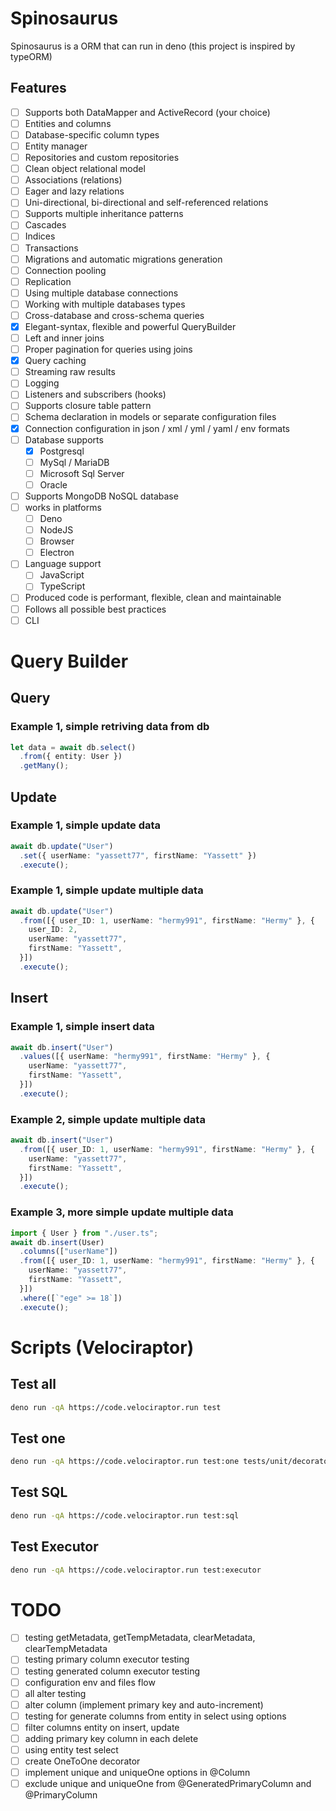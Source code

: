 # Spinosaurus

Spinosaurus is a ORM that can run in deno (this project is inspired by typeORM)

## Features

- [ ] Supports both DataMapper and ActiveRecord (your choice)
- [ ] Entities and columns
- [ ] Database-specific column types
- [ ] Entity manager
- [ ] Repositories and custom repositories
- [ ] Clean object relational model
- [ ] Associations (relations)
- [ ] Eager and lazy relations
- [ ] Uni-directional, bi-directional and self-referenced relations
- [ ] Supports multiple inheritance patterns
- [ ] Cascades
- [ ] Indices
- [ ] Transactions
- [ ] Migrations and automatic migrations generation
- [ ] Connection pooling
- [ ] Replication
- [ ] Using multiple database connections
- [ ] Working with multiple databases types
- [ ] Cross-database and cross-schema queries
- [x] Elegant-syntax, flexible and powerful QueryBuilder
- [ ] Left and inner joins
- [ ] Proper pagination for queries using joins
- [x] Query caching
- [ ] Streaming raw results
- [ ] Logging
- [ ] Listeners and subscribers (hooks)
- [ ] Supports closure table pattern
- [ ] Schema declaration in models or separate configuration files
- [x] Connection configuration in json / xml / yml / yaml / env formats
- [ ] Database supports
  - [x] Postgresql
  - [ ] MySql / MariaDB
  - [ ] Microsoft Sql Server
  - [ ] Oracle
- [ ] Supports MongoDB NoSQL database
- [ ] works in platforms
  - [ ] Deno
  - [ ] NodeJS
  - [ ] Browser
  - [ ] Electron
- [ ] Language support
  - [ ] JavaScript
  - [ ] TypeScript
- [ ] Produced code is performant, flexible, clean and maintainable
- [ ] Follows all possible best practices
- [ ] CLI

# Query Builder

## Query

### Example 1, simple retriving data from db

```typescript
let data = await db.select()
  .from({ entity: User })
  .getMany();
```

## Update

### Example 1, simple update data

```typescript
await db.update("User")
  .set({ userName: "yassett77", firstName: "Yassett" })
  .execute();
```

### Example 1, simple update multiple data

```typescript
await db.update("User")
  .from([{ user_ID: 1, userName: "hermy991", firstName: "Hermy" }, {
    user_ID: 2,
    userName: "yassett77",
    firstName: "Yassett",
  }])
  .execute();
```

## Insert

### Example 1, simple insert data

```typescript
await db.insert("User")
  .values([{ userName: "hermy991", firstName: "Hermy" }, {
    userName: "yassett77",
    firstName: "Yassett",
  }])
  .execute();
```

### Example 2, simple update multiple data

```typescript
await db.insert("User")
  .from([{ user_ID: 1, userName: "hermy991", firstName: "Hermy" }, {
    userName: "yassett77",
    firstName: "Yassett",
  }])
  .execute();
```

### Example 3, more simple update multiple data

```typescript
import { User } from "./user.ts";
await db.insert(User)
  .columns(["userName"])
  .from([{ user_ID: 1, userName: "hermy991", firstName: "Hermy" }, {
    userName: "yassett77",
    firstName: "Yassett",
  }])
  .where([`"ege" >= 18`])
  .execute();
```

# Scripts (Velociraptor)

<!-- ## Test file
```bash
deno run -qA https://code.velociraptor.run <SCRIPT>
``` -->

## Test all

```bash
deno run -qA https://code.velociraptor.run test
```

## Test one

```bash
deno run -qA https://code.velociraptor.run test:one tests/unit/decorator_column_executor_test.ts
```

## Test SQL

```bash
deno run -qA https://code.velociraptor.run test:sql
```

## Test Executor

```bash
deno run -qA https://code.velociraptor.run test:executor
```

# TODO

- [ ] testing getMetadata, getTempMetadata, clearMetadata, clearTempMetadata
- [ ] testing primary column executor testing
- [ ] testing generated column executor testing
- [ ] configuration env and files flow
- [ ] all alter testing
- [ ] alter column (implement primary key and auto-increment)
- [ ] testing for generate columns from entity in select using options
- [ ] filter columns entity on insert, update
- [ ] adding primary key column in each delete
- [ ] using entity test select
- [ ] create OneToOne decorator
- [ ] implement unique and uniqueOne options in @Column
- [ ] exclude unique and uniqueOne from @GeneratedPrimaryColumn and
  @PrimaryColumn
